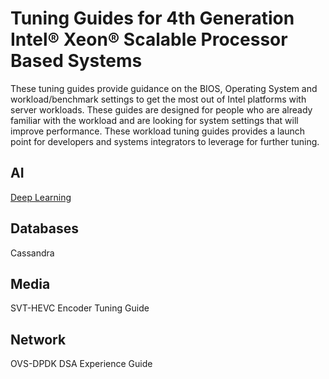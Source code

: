 # Tuning Guides for 4th Generation Intel® Xeon® Scalable Processor Based Systems

These tuning guides provide guidance on the BIOS, Operating System and workload/benchmark settings to get the most out of Intel platforms with server workloads. These guides are designed for people who are already familiar with the workload and are looking for system settings that will improve performance. These workload tuning guides provides a launch point for developers and systems integrators to leverage for further tuning.

## AI

[Deep Learning](DeepLearning/spr_overview.md)

## Databases 

Cassandra

## Media

SVT-HEVC Encoder Tuning Guide

## Network

OVS-DPDK DSA Experience Guide

